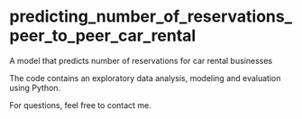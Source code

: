 # predicting_number_of_reservations_peer_to_peer_car_rental
A model that predicts number of reservations for car rental businesses

The code contains an exploratory data analysis, modeling and evaluation using Python.

For questions, feel free to contact me.
